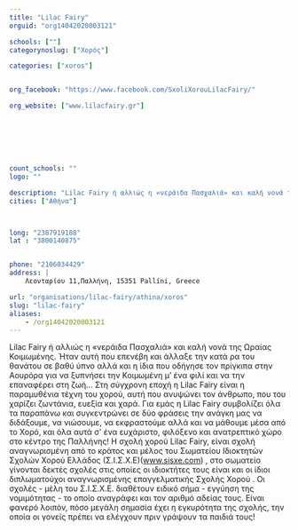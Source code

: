 ```yaml
---
title: "Lilac Fairy"
orguid: "org14042020003121"

schools: [""]
categorynoslug: ["Χορός"]

categories: ["xoros"]


org_facebook: "https://www.facebook.com/SxoliXorouLilacFairy/"

org_website: ["www.lilacfairy.gr"]







count_schools: ""
logo: ""

description: "Lilac Fairy ή αλλιώς η «νεράιδα Πασχαλιά» και καλή νονά της Ωραίας Κοιμωμένης. Ήταν αυτή που επενέβη και άλλαξε την κατά ρα του θανάτου σε βαθύ ύπνο αλλά και η ίδια που οδήγησε τον πρίγκιπα στην Αουρόρα για να ξυπνήσει την Κοιμωμένη μ’ ένα φιλί και να την επαναφέρει στη ζωή… Στη σύγχρονη εποχή η Lilac Fairy είναι η παραμυθένια τέχνη του χορού, αυτή που ανυψώνει τον άνθρωπο, που του χαρίζει ζωντάνια, ευεξία και χαρά. Για εμάς η Lilac Fairy συμβολίζει όλα τα παραπάνω και συγκεντρώνει σε δύο φράσεις την ανάγκη μας να διδάξουμε, να νιώσουμε, να εκφραστούμε αλλά και να μάθουμε μέσα από το Χορό, και όλα αυτά σ&#39; ένα ευχάριστο, φιλόξενο και ανατρεπτικό χώρο στο κέντρο της Παλλήνης! H σχολή χορού Lilac Fairy, είναι σχολή αναγνωρισμένη από το κράτος και μέλος του Σωματείου Ιδιοκτητών Σχολών Χορού Ελλάδος (Σ.Ι.Σ.Χ.Ε)(www.sisxe.com) , στο σωματείο γίνονται δεκτές σχολές στις οποίες οι ιδιοκτήτες τους είναι και οι ίδιοι διπλωματούχοι αναγνωρισμένης επαγγελματικής Σχολής Χορού . Οι σχολές - μέλη του Σ.Ι.Σ.Χ.Ε. διαθέτουν ειδικό σήμα - εγγύηση της νομιμότητας - το οποίο αναγράφει και τον αριθμό αδείας τους. Είναι φανερό λοιπόν, πόσο μεγάλη σημασία έχει η εγκυρότητα της σχολής, την οποία οι γονείς πρέπει να ελέγχουν πριν γράψουν τα παιδιά τους!"
cities: ["Αθήνα"]



long: "2387919188"
lat : "3800140875"


phone: "2106034429"
address: |
    Λεονταρίου 11,Παλλήνη, 15351 Pallíni, Greece

url: "organisations/lilac-fairy/athina/xoros"
slug: "lilac-fairy"
aliases:
    - /org14042020003121
---
```


Lilac Fairy ή αλλιώς η «νεράιδα Πασχαλιά» και καλή νονά της Ωραίας Κοιμωμένης. Ήταν αυτή που επενέβη και άλλαξε την κατά ρα του θανάτου σε βαθύ ύπνο αλλά και η ίδια που οδήγησε τον πρίγκιπα στην Αουρόρα για να ξυπνήσει την Κοιμωμένη μ’ ένα φιλί και να την επαναφέρει στη ζωή… Στη σύγχρονη εποχή η Lilac Fairy είναι η παραμυθένια τέχνη του χορού, αυτή που ανυψώνει τον άνθρωπο, που του χαρίζει ζωντάνια, ευεξία και χαρά. Για εμάς η Lilac Fairy συμβολίζει όλα τα παραπάνω και συγκεντρώνει σε δύο φράσεις την ανάγκη μας να διδάξουμε, να νιώσουμε, να εκφραστούμε αλλά και να μάθουμε μέσα από το Χορό, και όλα αυτά σ&#39; ένα ευχάριστο, φιλόξενο και ανατρεπτικό χώρο στο κέντρο της Παλλήνης! H σχολή χορού Lilac Fairy, είναι σχολή αναγνωρισμένη από το κράτος και μέλος του Σωματείου Ιδιοκτητών Σχολών Χορού Ελλάδος (Σ.Ι.Σ.Χ.Ε)(www.sisxe.com) , στο σωματείο γίνονται δεκτές σχολές στις οποίες οι ιδιοκτήτες τους είναι και οι ίδιοι διπλωματούχοι αναγνωρισμένης επαγγελματικής Σχολής Χορού . Οι σχολές - μέλη του Σ.Ι.Σ.Χ.Ε. διαθέτουν ειδικό σήμα - εγγύηση της νομιμότητας - το οποίο αναγράφει και τον αριθμό αδείας τους. Είναι φανερό λοιπόν, πόσο μεγάλη σημασία έχει η εγκυρότητα της σχολής, την οποία οι γονείς πρέπει να ελέγχουν πριν γράψουν τα παιδιά τους!
